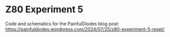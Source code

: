 # Z80 Experiment 5
Code and schematics for the PainfulDiodes blog post: 
https://painfuldiodes.wordpress.com/2024/07/25/z80-experiment-5-reset/
